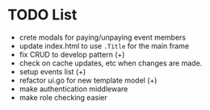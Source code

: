 # TODO List

* crete modals for paying/unpaying event members
* update index.html to use `.Title` for the main frame
* fix CRUD to develop pattern (+)
* check on cache updates, etc when changes are made.
* setup events list (+)
* refactor ui.go for new template model (+)
* make authentication middleware
* make role checking easier
